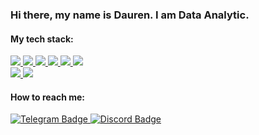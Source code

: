 ### Hi there, my name is Dauren. I am Data Analytic. 

#### My tech stack:
<div id="badges">
  <a href="https://www.python.org">
  <img src="https://img.shields.io/badge/Python-blue?style=for-the-badge&logo=Python&logoColor=white"/>
 </a>
 <a href="https://jupyter.org/">
  <img src="https://img.shields.io/badge/Jupyter-blue?style=for-the-badge&logo=Jupyter&logoColor=white"/>
 </a>
 <a href="https://numpy.org/">
  <img src="https://img.shields.io/badge/NumPy-blue?style=for-the-badge&logo=NumPy&logoColor=white"/>
  </a>
 <a href="https://pandas.pydata.org/">
  <img src="https://img.shields.io/badge/Pandas-blue?style=for-the-badge&logo=Pandas&logoColor=white"/>
 </a>
 <a href="https://scipy.org">
  <img src="https://img.shields.io/badge/scipy-blue?style=for-the-badge&logo=scipy&logoColor=white"/>
 </a>
 <a href="https://plotly.com/">
  <img src="https://img.shields.io/badge/plotly-blue?style=for-the-badge&logo=plotly&logoColor=white"/>
 </a>  
  <br>
 <a href="https://www.microsoft.com/en-us/sql-server/sql-server-2019">  
  <img src="https://img.shields.io/badge/Microsoft SQL Server-blue?style=for-the-badge&logo=Microsoft SQL Server&logoColor=white"/>  
 </a>
 <a href="https://cloud.google.com/bigquery">  
  <img src="https://img.shields.io/badge/Google%20BigQuery-blue?style=for-the-badge&logo=bigquery&logoColor=white%22%20alt=%22Pandas%20Badge%22/"/>  
  </a>
</div>


#### How to reach me: 
<div id="links">
 <a href="https://t.me/peacemaker_dott">
  <img src="https://img.shields.io/badge/Telegram-orange?style=for-the-badge&logo=telegram&logoColor=white" alt="Telegram Badge"/>
 </a>
 <a href="https://discordapp.com/users/450079878046416896">
  <img src="https://img.shields.io/badge/Discord-orange?style=for-the-badge&logo=Discord&logoColor=white" alt="Discord Badge"/>
 </a>
</div>

